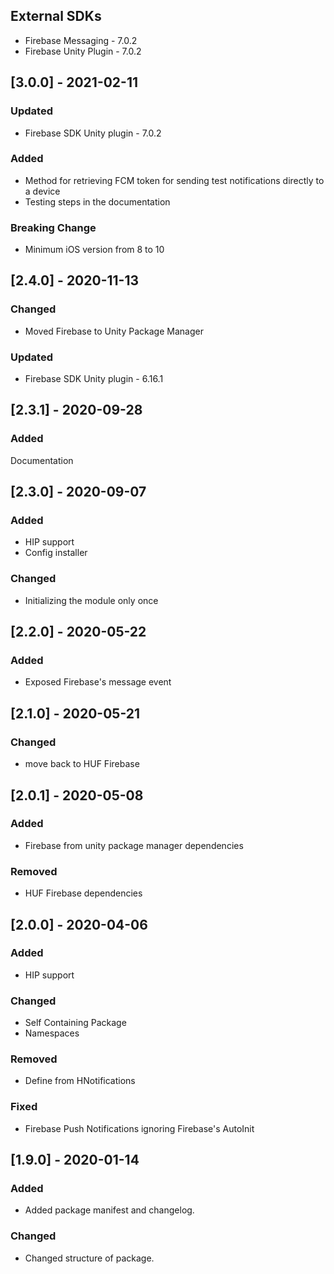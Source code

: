 ## External SDKs
- Firebase Messaging - 7.0.2
- Firebase Unity Plugin - 7.0.2

## [3.0.0] - 2021-02-11
### Updated
- Firebase SDK Unity plugin - 7.0.2

### Added
- Method for retrieving FCM token 
for sending test notifications 
directly to a device
- Testing steps in the documentation

### Breaking Change
- Minimum iOS version from 8 to 10

## [2.4.0] - 2020-11-13
### Changed
- Moved Firebase to Unity Package Manager

### Updated
- Firebase SDK Unity plugin - 6.16.1


## [2.3.1] - 2020-09-28
### Added
Documentation


## [2.3.0] - 2020-09-07
### Added
- HIP support
- Config installer

### Changed
- Initializing the module only once


## [2.2.0] - 2020-05-22
### Added
- Exposed Firebase's message event


## [2.1.0] - 2020-05-21
### Changed
- move back to HUF Firebase


## [2.0.1] - 2020-05-08
### Added
- Firebase from unity package manager dependencies

### Removed
- HUF Firebase dependencies


## [2.0.0] - 2020-04-06
### Added
- HIP support

### Changed
- Self Containing Package
- Namespaces

### Removed
- Define from HNotifications

### Fixed
- Firebase Push Notifications ignoring Firebase's AutoInit


## [1.9.0] - 2020-01-14
### Added
- Added package manifest and changelog.

### Changed
- Changed structure of package.
